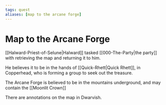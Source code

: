 ```yaml
---
tags: quest
aliases: [map to the arcane forge]
---
```

# Map to the Arcane Forge

[[Halward-Priest-of-Selune|Halward]] tasked [[000-The-Party|the party]] with retrieving the map and returning it to him.

He believes it to be in the hands of [[Quick-Rhett|Quick Rhett]], in Copperhead, who is forming a group to seek out the treasure.

The Arcane Forge is believed to be in the mountains underground, and may contain the [[Moonlit Crown]]

There are annotations on the map in Dwarvish.